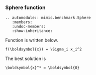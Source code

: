 ### Sphere function
```{eval-rst}  
.. automodule:: mimic.benchmark.Sphere
   :members:
   :undoc-members:
   :show-inheritance:
```
Function is written below.
```{math}
f(\boldsymbol{x}) = \Sigma_i x_i^2
```
The best solution is 
```{math}
\boldsymbol{x}^* = \boldsymbol{0}
```
